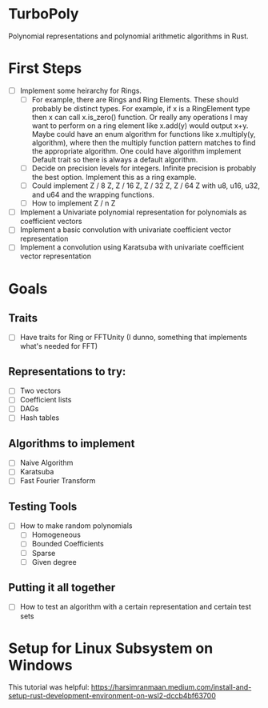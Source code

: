 # TurboPoly
Polynomial representations and polynomial arithmetic algorithms in Rust. 

# First Steps

- [ ] Implement some heirarchy for Rings.
  - [ ] For example, there are Rings and Ring Elements. These should probably be distinct types. For example, if x is a RingElement<Ring> type then x can call x.is_zero() function. Or really any operations I may want to perform on a ring element like x.add(y) would output x+y. Maybe could have an enum algorithm for functions like x.multiply(y, algorithm), where then the multiply function pattern matches to find the appropriate algorithm. One could have algorithm implement Default trait so there is always a default algorithm. 
  - [ ] Decide on precision levels for integers. Infinite precision is probably the best option. Implement this as a ring example.
  - [ ] Could implement Z / 8 Z, Z / 16 Z, Z / 32 Z, Z / 64 Z with u8, u16, u32, and u64 and the wrapping functions. 
  - [ ] How to implement Z / n Z

- [ ] Implement a Univariate polynomial representation for polynomials as coefficient vectors
- [ ] Implement a basic convolution with univariate coefficient vector representation 
- [ ] Implement a convolution using Karatsuba with univariate coefficient vector representation

# Goals

## Traits
- [ ] Have traits for Ring or FFTUnity (I dunno, something that implements what's needed for FFT)

## Representations to try:
- [ ] Two vectors
- [ ] Coefficient lists
- [ ] DAGs
- [ ] Hash tables

## Algorithms to implement

- [ ] Naive Algorithm
- [ ] Karatsuba
- [ ] Fast Fourier Transform

## Testing Tools
- [ ] How to make random polynomials
  - [ ]  Homogeneous
  - [ ]  Bounded Coefficients
  - [ ]  Sparse
  - [ ]  Given degree

## Putting it all together
- [ ] How to test an algorithm with a certain representation and certain test sets

# Setup for Linux Subsystem on Windows

This tutorial was helpful: https://harsimranmaan.medium.com/install-and-setup-rust-development-environment-on-wsl2-dccb4bf63700
